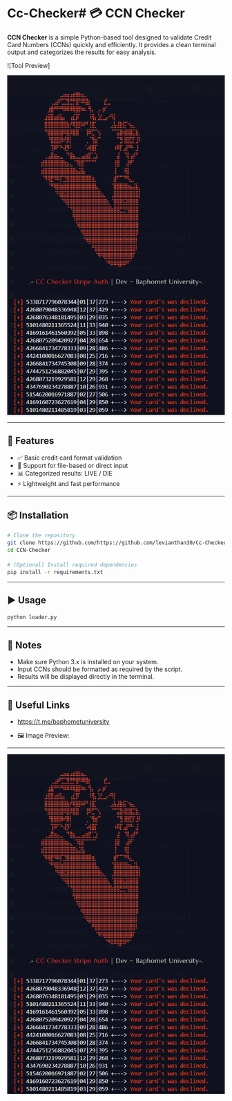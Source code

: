 # Cc-Checker# 💳 CCN Checker

**CCN Checker** is a simple Python-based tool designed to validate Credit Card Numbers (CCNs) quickly and efficiently. It provides a clean terminal output and categorizes the results for easy analysis.

![Tool Preview]

![index.png](https://github.com/levianthan30/Cc-Checker/blob/main/index.png)

---

## 🔧 Features

- ✅ Basic credit card format validation
- 📄 Support for file-based or direct input
- 📊 Categorized results: LIVE / DIE
- ⚡ Lightweight and fast performance

---

## 📦 Installation

```bash
# Clone the repository
git clone https://github.com/https://github.com/levianthan30/Cc-Checker
cd CCN-Checker

# (Optional) Install required dependencies
pip install -r requirements.txt
```

---

## ▶️ Usage

```bash
python loader.py
```

---

## 📝 Notes

- Make sure Python 3.x is installed on your system.
- Input CCNs should be formatted as required by the script.
- Results will be displayed directly in the terminal.

---

## 🔗 Useful Links

- https://t.me/baphometuniversity

- 🖼️ Image Preview: 
---
 ![index.png](https://github.com/levianthan30/Cc-Checker/blob/main/index.png)
